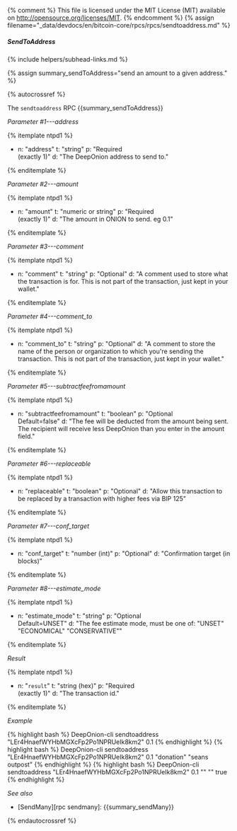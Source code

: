 {% comment %}
This file is licensed under the MIT License (MIT) available on
http://opensource.org/licenses/MIT.
{% endcomment %}
{% assign filename="_data/devdocs/en/bitcoin-core/rpcs/rpcs/sendtoaddress.md" %}

##### SendToAddress
{% include helpers/subhead-links.md %}

{% assign summary_sendToAddress="send an amount to a given address." %}

{% autocrossref %}

The `sendtoaddress` RPC {{summary_sendToAddress}}

*Parameter #1---address*

{% itemplate ntpd1 %}
- n: "address"
  t: "string"
  p: "Required<br>(exactly 1)"
  d: "The DeepOnion address to send to."

{% enditemplate %}

*Parameter #2---amount*

{% itemplate ntpd1 %}
- n: "amount"
  t: "numeric or string"
  p: "Required<br>(exactly 1)"
  d: "The amount in ONION to send. eg 0.1"

{% enditemplate %}

*Parameter #3---comment*

{% itemplate ntpd1 %}
- n: "comment"
  t: "string"
  p: "Optional"
  d: "A comment used to store what the transaction is for. 
       This is not part of the transaction, just kept in your wallet."

{% enditemplate %}

*Parameter #4---comment_to*

{% itemplate ntpd1 %}
- n: "comment_to"
  t: "string"
  p: "Optional"
  d: "A comment to store the name of the person or organization 
       to which you're sending the transaction. This is not part of the 
       transaction, just kept in your wallet."

{% enditemplate %}

*Parameter #5---subtractfeefromamount*

{% itemplate ntpd1 %}
- n: "subtractfeefromamount"
  t: "boolean"
  p: "Optional<br>Default=false"
  d: "The fee will be deducted from the amount being sent.
       The recipient will receive less DeepOnion than you enter in the amount field."

{% enditemplate %}

*Parameter #6---replaceable*

{% itemplate ntpd1 %}
- n: "replaceable"
  t: "boolean"
  p: "Optional"
  d: "Allow this transaction to be replaced by a transaction with higher fees via BIP 125"

{% enditemplate %}

*Parameter #7---conf_target*

{% itemplate ntpd1 %}
- n: "conf_target"
  t: "number (int)"
  p: "Optional"
  d: "Confirmation target (in blocks)"

{% enditemplate %}

*Parameter #8---estimate_mode*

{% itemplate ntpd1 %}
- n: "estimate_mode"
  t: "string"
  p: "Optional<br>Default=UNSET"
  d: "The fee estimate mode, must be one of:
       \"UNSET\"
       \"ECONOMICAL\"
       \"CONSERVATIVE\""

{% enditemplate %}

*Result*

{% itemplate ntpd1 %}
- n: "`result`"
  t: "string (hex)"
  p: "Required<br>(exactly 1)"
  d: "The transaction id."

{% enditemplate %}

*Example*

{% highlight bash %}
DeepOnion-cli sendtoaddress "LEr4HnaefWYHbMGXcFp2Po1NPRUeIk8km2" 0.1
{% endhighlight %}
{% highlight bash %}
DeepOnion-cli sendtoaddress "LEr4HnaefWYHbMGXcFp2Po1NPRUeIk8km2" 0.1 "donation" "seans outpost"
{% endhighlight %}
{% highlight bash %}
DeepOnion-cli sendtoaddress "LEr4HnaefWYHbMGXcFp2Po1NPRUeIk8km2" 0.1 "" "" true
{% endhighlight %}

*See also*

* [SendMany][rpc sendmany]: {{summary_sendMany}}

{% endautocrossref %}

